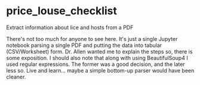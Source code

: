 # price_louse_checklist
Extract information about lice and hosts from a PDF

There's not too much for anyone to see here. It's just a single Jupyter notebook parsing a single PDF and putting the data into tabular (CSV/Worksheet) form. Dr. Allen wanted me to explain the steps so, there is some exposition. I should also note that along with using BeautifulSoup4 I used regular expressions. The former was a good decision, and the later less so. Live and learn… maybe a simple bottom-up parser would have been cleaner.
